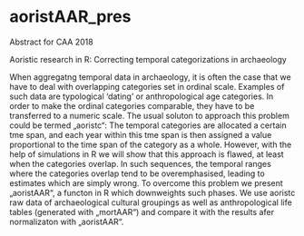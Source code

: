 # aoristAAR_pres
Abstract for CAA 2018

Aoristic research in R: Correcting temporal categorizations in archaeology

When aggregatng temporal data in archaeology, it is often the case that we have to deal with overlapping categories set in ordinal scale. Examples of such data are typological ‘dating’ or anthropological age categories. In order to make the ordinal categories comparable, they have to be transferred to a numeric scale. The usual soluton to approach this problem could be termed „aoristc“: The temporal categories are allocated a certain tme span, and each year within this tme span is then assigned a value proportional to the time span of the category as a whole. However, with the help of simulations in R we will show that this approach is flawed, at least when the categories overlap. In such sequences, the temporal ranges where the categories overlap tend to be overemphasised, leading to estimates which are simply wrong. To overcome this problem we present „aoristAAR“, a functon in R which downweights such phases. We use aoristc raw data of archaeological cultural groupings as well as anthropological life tables (generated with „mortAAR“) and compare it with the results afer normalizaton with „aoristAAR“.